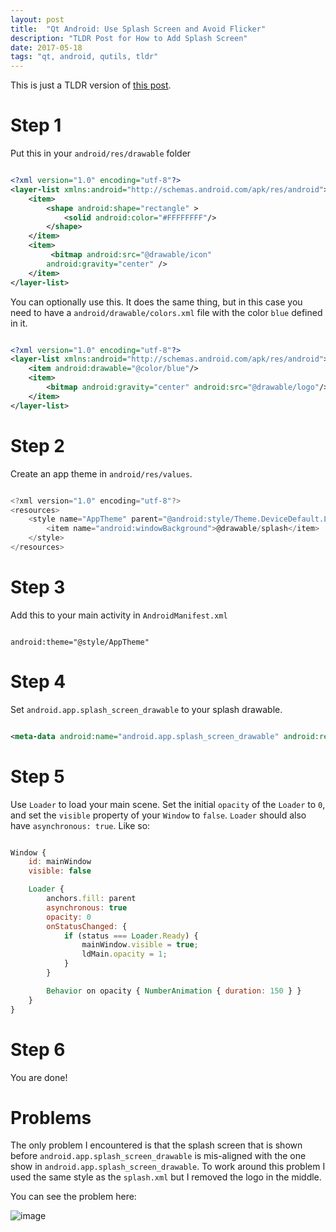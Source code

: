 ```yaml
---
layout: post
title:  "Qt Android: Use Splash Screen and Avoid Flicker"
description: "TLDR Post for How to Add Splash Screen"
date: 2017-05-18
tags: "qt, android, qutils, tldr"
---
```


This is just a TLDR version of [this post](https://medium.com/@benlaud/complete-guide-to-make-a-splash-screen-for-your-qml-android-application-567ca3bc70af).

# Step 1

Put this in your `android/res/drawable` folder

```xml

<?xml version="1.0" encoding="utf-8"?>
<layer-list xmlns:android="http://schemas.android.com/apk/res/android">
    <item>
        <shape android:shape="rectangle" >
            <solid android:color="#FFFFFFFF"/>
        </shape>
    </item>
    <item>
         <bitmap android:src="@drawable/icon"
        android:gravity="center" />
    </item>
</layer-list>

```

You can optionally use this. It does the same thing, but in this case you need to have a `android/drawable/colors.xml` file with the color `blue` defined in it.

```xml

<?xml version="1.0" encoding="utf-8"?>
<layer-list xmlns:android="http://schemas.android.com/apk/res/android">
    <item android:drawable="@color/blue"/>
    <item>
        <bitmap android:gravity="center" android:src="@drawable/logo"/>
    </item>
</layer-list>

```

# Step 2

Create an app theme in `android/res/values`.

```qml

<?xml version="1.0" encoding="utf-8"?>
<resources>
    <style name="AppTheme" parent="@android:style/Theme.DeviceDefault.Light.NoActionBar">
        <item name="android:windowBackground">@drawable/splash</item>
    </style>
</resources>

```

# Step 3

Add this to your main activity in `AndroidManifest.xml`

```

android:theme="@style/AppTheme"

```

# Step 4

Set `android.app.splash_screen_drawable` to your splash drawable.

```xml

<meta-data android:name="android.app.splash_screen_drawable" android:resource="@drawable/splash"/>

```

# Step 5

Use `Loader` to load your main scene. Set the initial `opacity` of the `Loader` to `0`, and set the `visible` property of your `Window` to `false`.
`Loader` should also have `asynchronous: true`. Like so:

```qml

Window {
    id: mainWindow
    visible: false

    Loader {
        anchors.fill: parent
        asynchronous: true
        opacity: 0
        onStatusChanged: {
            if (status === Loader.Ready) {
                mainWindow.visible = true;
                ldMain.opacity = 1;
            }
        }

        Behavior on opacity { NumberAnimation { duration: 150 } }
    }
}

```

# Step 6

You are done!

# Problems

The only problem I encountered is that the splash screen that is shown before `android.app.splash_screen_drawable` is mis-aligned with the one show in `android.app.splash_screen_drawable`.
To work around this problem I used the same style as the `splash.xml` but I removed the logo in the middle.

You can see the problem here:

![image](https://drive.google.com/uc?export=download&id=0B2b4SnYRu-h_YWR4amV1YldOY00)
